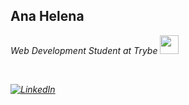 <h2> Ana Helena </h2>
<p><em> Web Development Student at Trybe <img src="https://media.giphy.com/media/WUlplcMpOCEmTGBtBW/giphy.gif" width="30"> 
</></p>

</div>

<br>

<a href="https://www.linkedin.com/in/anahelenass/" target="_blank"><img src="https://img.shields.io/badge/LinkedIn-%230077B5.svg?&style=flat-square&logo=linkedin&logoColor=white" alt="LinkedIn"></a>
